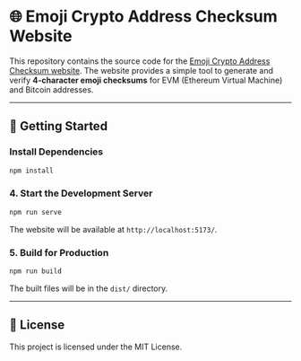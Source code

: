 # 🌐 Emoji Crypto Address Checksum Website

This repository contains the source code for the [Emoji Crypto Address Checksum website](http://csum.me/).
The website provides a simple tool to generate and verify **4-character emoji checksums** for EVM (Ethereum Virtual Machine) and Bitcoin addresses.

---

## 🚀 Getting Started


### Install Dependencies

```bash
npm install
```

### 4. Start the Development Server

```bash
npm run serve
```

The website will be available at `http://localhost:5173/`.

### 5. Build for Production

```bash
npm run build
```

The built files will be in the `dist/` directory.


---

## 📜 License

This project is licensed under the MIT License.

